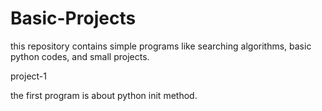 # Basic-Projects
this repository contains simple programs like searching algorithms, basic python codes, and small projects.

project-1

the first program is about python init method.
